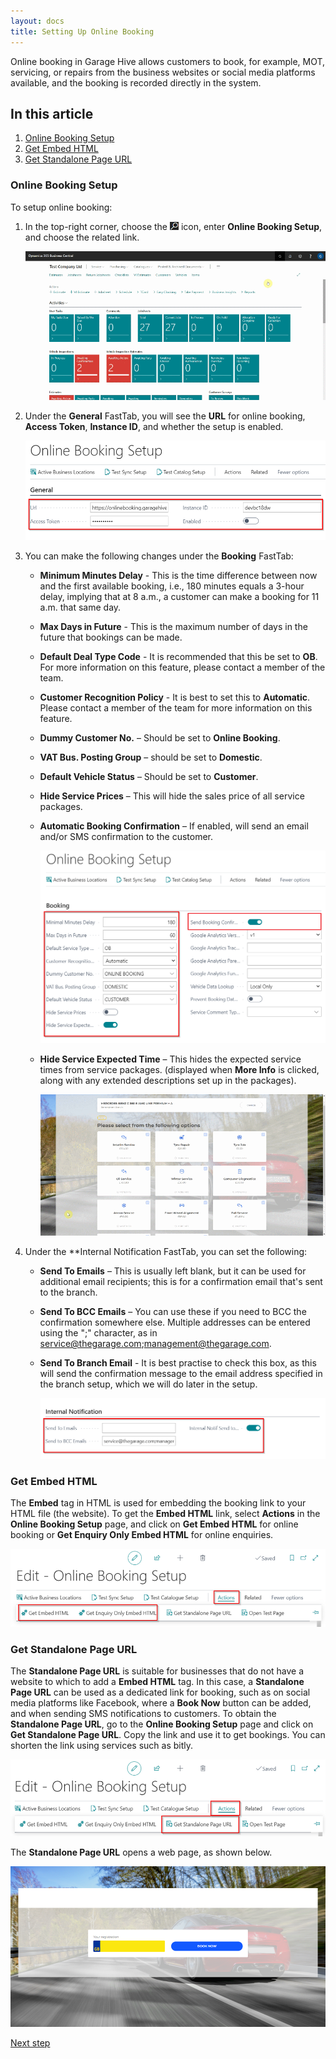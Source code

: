 ```yaml
---
layout: docs
title: Setting Up Online Booking
---
```


Online booking in Garage Hive allows customers to book, for example, MOT, servicing, or repairs from the business websites or social media platforms available, and the booking is recorded directly in the system.

## In this article
1. [Online Booking Setup](#online-booking-setup)
2. [Get Embed HTML](#get-embed-html)
3. [Get Standalone Page URL](#get-standalone-page-url)


### Online Booking Setup 
To setup online booking:
1. In the top-right corner, choose the ![](media/search_icon.png) icon, enter **Online Booking Setup**, and choose the related link.

   ![](media/garagehive-onlinebooking-setup1.gif)

2. Under the **General** FastTab, you will see the **URL** for online booking, **Access Token**, **Instance ID**, and whether the setup is enabled.

   ![](media/garagehive-onlinebooking-setup2.png)

3. You can make the following changes under the **Booking** FastTab:
      - **Minimum Minutes Delay** - This is the time difference between now and the first available booking, i.e., 180 minutes equals a 3-hour delay, implying that at 8 a.m., a customer can make a booking for 11 a.m. that same day.
      - **Max Days in Future** - This is the maximum number of days in the future that bookings can be made.
      - **Default Deal Type Code** - It is recommended that this be set to **OB**. For more information on this feature, please contact a member of the team. 
      - **Customer Recognition Policy** - It is best to set this to **Automatic**. Please contact a member of the team for more information on this feature.
      - **Dummy Customer No.** – Should be set to **Online Booking**.
      - **VAT Bus. Posting Group** – should be set to **Domestic**.
      - **Default Vehicle Status** – Should be set to **Customer**.
      - **Hide Service Prices** – This will hide the sales price of all service packages.
      - **Automatic Booking Confirmation** – If enabled, will send an email and/or SMS confirmation to the customer.

        ![](media/garagehive-onlinebooking-setup3.png)

      - **Hide Service Expected Time** – This hides the expected service times from service packages. (displayed when **More Info** is clicked, along with any extended descriptions set up in the packages).

        ![](media/garagehive-onlinebooking-setup4.gif)

4. Under the **Internal Notification FastTab, you can set the following:
      - **Send To Emails** – This is usually left blank, but it can be used for additional email recipients; this is for a confirmation email that's sent to the branch.
      - **Send To BCC Emails** – You can use these if you need to BCC the confirmation somewhere else. Multiple addresses can be entered using the ";" character, as in service@thegarage.com;management@thegarage.com.
      - **Send To Branch Email** - It is best practise to check this box, as this will send the confirmation message to the email address specified in the branch setup, which we will do later in the setup.

        ![](media/garagehive-onlinebooking-setup5.png)

### Get Embed HTML
The **Embed** tag in HTML is used for embedding the booking link to your HTML file (the website). To get the **Embed HTML** link, select **Actions** in the **Online Booking Setup** page, and click on **Get Embed HTML** for online booking or **Get Enquiry Only Embed HTML** for online enquiries.

   ![](media/garagehive-onlinebooking-setup6.png)

### Get Standalone Page URL
The **Standalone Page URL** is suitable for businesses that do not have a website to which to add a **Embed HTML** tag. In this case, a **Standalone Page URL** can be used as a dedicated link for booking, such as on social media platforms like Facebook, where a **Book Now** button can be added, and when sending SMS notifications to customers.
To obtain the **Standalone Page URL**, go to the **Online Booking Setup** page and click on **Get Standalone Page URL**. Copy the link and use it to get bookings. You can shorten the link using services such as bitly.

   ![](media/garagehive-onlinebooking-setup7.png)

The **Standalone Page URL** opens a web page, as shown below.

   ![](media/garagehive-onlinebooking-setup8.png)


[Next step](/docs/garagehive-onlinebooking-branches.html)